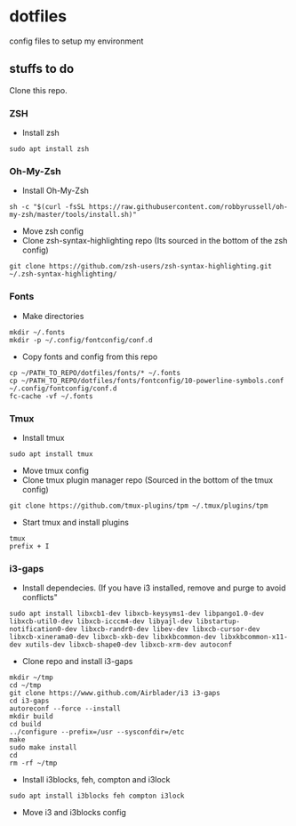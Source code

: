 # dotfiles
config files to setup my environment

## stuffs to do

Clone this repo.

### ZSH
- Install zsh
```
sudo apt install zsh
```
### Oh-My-Zsh
- Install Oh-My-Zsh
```
sh -c "$(curl -fsSL https://raw.githubusercontent.com/robbyrussell/oh-my-zsh/master/tools/install.sh)"
```
- Move zsh config
- Clone zsh-syntax-highlighting repo (Its sourced in the bottom of the zsh config)
```
git clone https://github.com/zsh-users/zsh-syntax-highlighting.git ~/.zsh-syntax-highlighting/
```
### Fonts
- Make directories
```
mkdir ~/.fonts
mkdir -p ~/.config/fontconfig/conf.d
```
- Copy fonts and config from this repo
```
cp ~/PATH_TO_REPO/dotfiles/fonts/* ~/.fonts
cp ~/PATH_TO_REPO/dotfiles/fonts/fontconfig/10-powerline-symbols.conf ~/.config/fontconfig/conf.d
fc-cache -vf ~/.fonts
```
### Tmux
- Install tmux
```
sudo apt install tmux
```
- Move tmux config
- Clone tmux plugin manager repo (Sourced in the bottom of the tmux config)
```
git clone https://github.com/tmux-plugins/tpm ~/.tmux/plugins/tpm
```
- Start tmux and install plugins
```
tmux
prefix + I
```
### i3-gaps
- Install dependecies. (If you have i3 installed, remove and purge to avoid conflicts"
```
sudo apt install libxcb1-dev libxcb-keysyms1-dev libpango1.0-dev libxcb-util0-dev libxcb-icccm4-dev libyajl-dev libstartup-notification0-dev libxcb-randr0-dev libev-dev libxcb-cursor-dev libxcb-xinerama0-dev libxcb-xkb-dev libxkbcommon-dev libxkbcommon-x11-dev xutils-dev libxcb-shape0-dev libxcb-xrm-dev autoconf
```
- Clone repo and install i3-gaps
```
mkdir ~/tmp
cd ~/tmp 
git clone https://www.github.com/Airblader/i3 i3-gaps
cd i3-gaps
autoreconf --force --install
mkdir build
cd build
../configure --prefix=/usr --sysconfdir=/etc
make
sudo make install
cd
rm -rf ~/tmp
```
- Install i3blocks, feh, compton and i3lock
```
sudo apt install i3blocks feh compton i3lock
```
- Move i3 and i3blocks config
